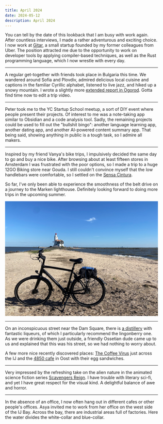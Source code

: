 ```yaml
---
title: April 2024
date: 2024-05-12
description: April 2024
---
```


You can tell by the date of this lookback that I am busy with work again. After countless interviews, I made a rather adventurous and exciting choice. I now work at [Gitar](https://gitar.co/about-us), a small startup founded by my former colleagues from Uber. The position attracted me due to the opportunity to work on developer tools by applying compiler-based techniques, as well as the Rust programming language, which I now wrestle with every day.

---

A regular get-together with friends took place in Bulgaria this time. We wandered around Sofia and Plovdiv, admired delicious local cuisine and captions in the familiar Cyrillic alphabet, listened to live jazz, and hiked up a snowy mountain. I wrote a slightly more [extended report in Ogorod](https://ogorod.agentcooper.io/world/bulgaria/bulgaria). Gotta find time now to edit a trip video.

---

Peter took me to the YC Startup School meetup, a sort of DIY event where people present their projects. Of interest to me was a note-taking app similar to Obsidian and a code analysis tool. Sadly, the remaining projects could be used to fill out the "bullshit bingo": another language learning app, another dating app, and another AI-powered content summary app. That being said, showing anything in public is a tough task, so I admire all makers.

---

Inspired by my friend Vanya's bike trips, I impulsively decided the same day to go and buy a nice bike. After browsing about at least fifteen stores in Amsterdam I was frustrated with the poor options, so I made a trip to a huge 12GO Biking store near Gouda. I still couldn't convince myself that the low handlebars were comfortable, so I settled on the [Sensa Cintura](https://www.sensabikes.com/bikes/trekking/1291/cintura-belt-drive-gent).

So far, I've only been able to experience the smoothness of the belt drive on a journey to the Marken lighthouse. Definitely looking forward to doing more trips in the upcoming summer.

![Biking to Marken](./marken.jpg)

---

On an inconspicuous street near the Dam Square, there is [a distillery](https://maps.app.goo.gl/ELMX2gcKgv8xycPJ7) with fantastic liqueurs, of which I particularly recommend the lingonberry one. As we were drinking them just outside, a friendly Ossetian dude came up to us and explained that this was his street, so we had nothing to worry about.

A few more nice recently discovered places: [The Coffee Virus](https://maps.app.goo.gl/3bHBnZr4wexRkUuL6) just across the IJ and the [4850 cafe](https://maps.app.goo.gl/1rKX9sU6WUoyufsBA) in Oost with their egg sandwiches.

---

Very impressed by the refreshing take on the alien nature in the animated science fiction series [Scavengers Reign](https://en.wikipedia.org/wiki/Scavengers_Reign). I have trouble with literary sci-fi, and yet I have great respect for the visual kind. A delightful balance of awe and horror.

---

In the absence of an office, I now often hang out in different cafes or other people's offices. Asya invited me to work from her office on the west side of the IJ Bay. Across the bay, there are industrial areas full of factories. Here the water divides the white-collar and blue-collar.
